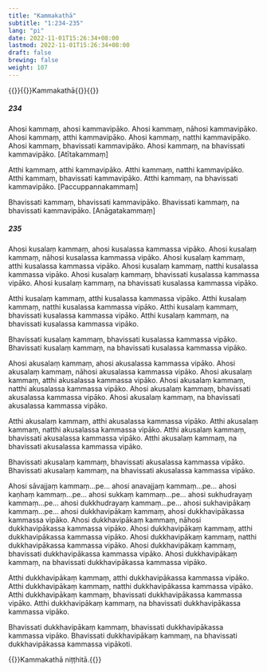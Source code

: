 ```yaml
---
title: "Kammakathā"
subtitle: "1:234-235"
lang: "pi"
date: 2022-11-01T15:26:34+08:00
lastmod: 2022-11-01T15:26:34+08:00
draft: false
brewing: false
weight: 107
---
```



{{<subtitle>}}{{<suttalink src="ps1.7">}}Kammakathā{{</suttalink>}}{{</subtitle>}}

##### 234

Ahosi kammaṃ, ahosi kammavipāko. Ahosi kammaṃ, nāhosi kammavipāko. Ahosi kammaṃ, atthi kammavipāko. Ahosi kammaṃ, natthi kammavipāko. Ahosi kammaṃ, bhavissati kammavipāko. Ahosi kammaṃ, na bhavissati kammavipāko. [Atītakammaṃ]

Atthi kammaṃ, atthi kammavipāko. Atthi kammaṃ, natthi kammavipāko. Atthi kammaṃ, bhavissati kammavipāko. Atthi kammaṃ, na bhavissati kammavipāko. [Paccuppannakammaṃ]

Bhavissati kammaṃ, bhavissati kammavipāko. Bhavissati kammaṃ, na bhavissati kammavipāko. [Anāgatakammaṃ]

##### 235

Ahosi kusalaṃ kammaṃ, ahosi kusalassa kammassa vipāko. Ahosi kusalaṃ kammaṃ, nāhosi kusalassa kammassa vipāko. Ahosi kusalaṃ kammaṃ, atthi kusalassa kammassa vipāko. Ahosi kusalaṃ kammaṃ, natthi kusalassa kammassa vipāko. Ahosi kusalaṃ kammaṃ, bhavissati kusalassa kammassa vipāko. Ahosi kusalaṃ kammaṃ, na bhavissati kusalassa kammassa vipāko.

Atthi kusalaṃ kammaṃ, atthi kusalassa kammassa vipāko. Atthi kusalaṃ kammaṃ, natthi kusalassa kammassa vipāko. Atthi kusalaṃ kammaṃ, bhavissati kusalassa kammassa vipāko. Atthi kusalaṃ kammaṃ, na bhavissati kusalassa kammassa vipāko.

Bhavissati kusalaṃ kammaṃ, bhavissati kusalassa kammassa vipāko. Bhavissati kusalaṃ kammaṃ, na bhavissati kusalassa kammassa vipāko.

Ahosi akusalaṃ kammaṃ, ahosi akusalassa kammassa vipāko. Ahosi akusalaṃ kammaṃ, nāhosi akusalassa kammassa vipāko. Ahosi akusalaṃ kammaṃ, atthi akusalassa kammassa vipāko. Ahosi akusalaṃ kammaṃ, natthi akusalassa kammassa vipāko. Ahosi akusalaṃ kammaṃ, bhavissati akusalassa kammassa vipāko. Ahosi akusalaṃ kammaṃ, na bhavissati akusalassa kammassa vipāko.

Atthi akusalaṃ kammaṃ, atthi akusalassa kammassa vipāko. Atthi akusalaṃ kammaṃ, natthi akusalassa kammassa vipāko. Atthi akusalaṃ kammaṃ, bhavissati akusalassa kammassa vipāko. Atthi akusalaṃ kammaṃ, na bhavissati akusalassa kammassa vipāko.

Bhavissati akusalaṃ kammaṃ, bhavissati akusalassa kammassa vipāko. Bhavissati akusalaṃ kammaṃ, na bhavissati akusalassa kammassa vipāko.

Ahosi sāvajjaṃ kammaṃ…pe… ahosi anavajjaṃ kammaṃ…pe… ahosi kaṇhaṃ kammaṃ…pe… ahosi sukkaṃ kammaṃ…pe… ahosi sukhudrayaṃ kammaṃ…pe… ahosi dukkhudrayaṃ kammaṃ…pe… ahosi sukhavipākaṃ kammaṃ…pe… ahosi dukkhavipākaṃ kammaṃ, ahosi dukkhavipākassa kammassa vipāko. Ahosi dukkhavipākaṃ kammaṃ, nāhosi dukkhavipākassa kammassa vipāko. Ahosi dukkhavipākaṃ kammaṃ, atthi dukkhavipākassa kammassa vipāko. Ahosi dukkhavipākaṃ kammaṃ, natthi dukkhavipākassa kammassa vipāko. Ahosi dukkhavipākaṃ kammaṃ, bhavissati dukkhavipākassa kammassa vipāko. Ahosi dukkhavipākaṃ kammaṃ, na bhavissati dukkhavipākassa kammassa vipāko.

Atthi dukkhavipākaṃ kammaṃ, atthi dukkhavipākassa kammassa vipāko. Atthi dukkhavipākaṃ kammaṃ, natthi dukkhavipākassa kammassa vipāko. Atthi dukkhavipākaṃ kammaṃ, bhavissati dukkhavipākassa kammassa vipāko. Atthi dukkhavipākaṃ kammaṃ, na bhavissati dukkhavipākassa kammassa vipāko.

Bhavissati dukkhavipākaṃ kammaṃ, bhavissati dukkhavipākassa kammassa vipāko. Bhavissati dukkhavipākaṃ kammaṃ, na bhavissati dukkhavipākassa kammassa vipākoti.

{{<eof>}}Kammakathā niṭṭhitā.{{</eof>}}